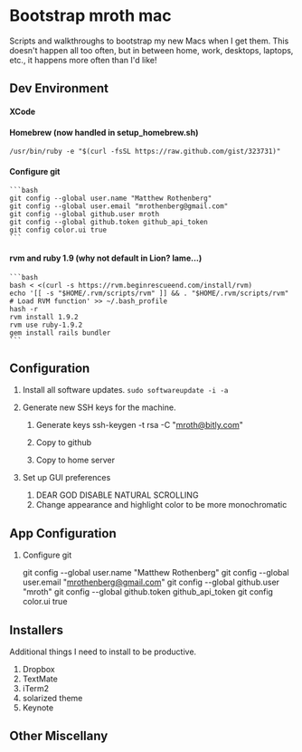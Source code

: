 # Bootstrap mroth mac
Scripts and walkthroughs to bootstrap my new Macs when I get them.  This doesn't happen all too often, but in between home, work, desktops, laptops, etc., it happens more often than I'd like!




## Dev Environment
#### XCode

#### Homebrew (now handled in setup_homebrew.sh)

    /usr/bin/ruby -e "$(curl -fsSL https://raw.github.com/gist/323731)"

#### Configure git

    ```bash
    git config --global user.name "Matthew Rothenberg"
    git config --global user.email "mrothenberg@gmail.com"
    git config --global github.user mroth
    git config --global github.token github_api_token
    git config color.ui true
    ```

#### rvm and ruby 1.9 (why not default in Lion? lame...)

    ```bash
    bash < <(curl -s https://rvm.beginrescueend.com/install/rvm)
    echo '[[ -s "$HOME/.rvm/scripts/rvm" ]] && . "$HOME/.rvm/scripts/rvm" # Load RVM function' >> ~/.bash_profile
    hash -r
    rvm install 1.9.2
    rvm use ruby-1.9.2
    gem install rails bundler
    ```

## Configuration
1. Install all software updates.
```sudo softwareupdate -i -a```

2. Generate new SSH keys for the machine.
    1. Generate keys
        ssh-keygen -t rsa -C "mroth@bitly.com"
    
    2. Copy to github
    
    3. Copy to home server

3. Set up GUI preferences
    1. DEAR GOD DISABLE NATURAL SCROLLING
    2. Change appearance and highlight color to be more monochromatic


## App Configuration

1. Configure git

    git config --global user.name "Matthew Rothenberg"
    git config --global user.email "mrothenberg@gmail.com"
    git config --global github.user "mroth"
    git config --global github.token github_api_token
    git config color.ui true


## Installers
Additional things I need to install to be productive.

1. Dropbox
2. TextMate
3. iTerm2
4. solarized theme
5. Keynote

## Other Miscellany
